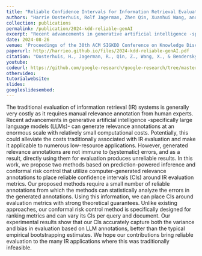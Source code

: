 ```yaml
---
title: "Reliable Confidence Intervals for Information Retrieval Evaluation Using Generative A.I."
authors: "Harrie Oosterhuis, Rolf Jagerman, Zhen Qin, Xuanhui Wang, and Michael Bendersky"
collection: publications
permalink: /publication/2024-kdd-reliable-genAI
excerpt: "Recent advancements in generative artificial intelligence -specifically large language models (LLMs)- can generate relevance annotations at an enormous scale with relatively small computational costs. Potentially, this could alleviate the costs traditionally associated with IR evaluation and make it applicable to numerous low-resource applications. However, generated relevance annotations are not immune to (systematic) errors, and as a result, directly using them for evaluation produces unreliable results."
date: 2024-08-26
venue: 'Proceedings of the 30th ACM SIGKDD Conference on Knowledge Discovery and Data Mining (KDD ’24).'
paperurl: http://harrieo.github.io/files/2024-kdd-reliable-genAI.pdf
citation: "Oosterhuis, H., Jagerman, R., Qin, Z., Wang, X., & Bendersky, M. (2024). Reliable Confidence Intervals for Information Retrieval Evaluation Using Generative AI. Proceedings of the 30th ACM SIGKDD Conference on Knowledge Discovery and Data Mining (KDD ’24), August 25–29, 2024, Barcelona, Spain. ACM, New York, NY, USA, 11 pages."
youtube: 
codeurl: https://github.com/google-research/google-research/tree/master/high_confidence_ir_eval_using_genai
othervideo:
tutorialwebsite: 
slides: 
googleslidesembed: 
---
```


The traditional evaluation of information retrieval (IR) systems is generally very costly as it requires manual relevance annotation from human experts. Recent advancements in generative artificial intelligence -specifically large language models (LLMs)- can generate relevance annotations at an enormous scale with relatively small computational costs. Potentially, this could alleviate the costs traditionally associated with IR evaluation and make it applicable to numerous low-resource applications. However, generated relevance annotations are not immune to (systematic) errors, and as a result, directly using them for evaluation produces unreliable results. In this work, we propose two methods based on prediction-powered inference and conformal risk control that utilize computer-generated relevance annotations to place reliable confidence intervals (CIs) around IR evaluation metrics. Our proposed methods require a small number of reliable annotations from which the methods can statistically analyze the errors in the generated annotations. Using this information, we can place CIs around evaluation metrics with strong theoretical guarantees. Unlike existing approaches, our conformal risk control method is specifically designed for ranking metrics and can vary its CIs per query and document. Our experimental results show that our CIs accurately capture both the variance and bias in evaluation based on LLM annotations, better than the typical empirical bootstrapping estimates. We hope our contributions bring reliable evaluation to the many IR applications where this was traditionally infeasible.
